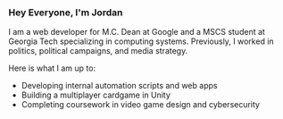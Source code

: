 ### Hey Everyone, I'm Jordan

I am a web developer for M.C. Dean at Google and a MSCS student at Georgia Tech specializing in computing systems. Previously, I worked in politics, political campaigns, and media strategy.

Here is what I am up to:
- Developing internal automation scripts and web apps
- Building a multiplayer cardgame in Unity 
- Completing coursework in video game design and cybersecurity


<!--
**jordantannen/jordantannen** is a ✨ _special_ ✨ repository because its `README.md` (this file) appears on your GitHub profile.

Here are some ideas to get you started:

- 🔭 I’m currently working on ...
- 🌱 I’m currently learning ...
- 👯 I’m looking to collaborate on ...
- 🤔 I’m looking for help with ...
- 💬 Ask me about ...
- 📫 How to reach me: ...
- ⚡ Fun fact: ...
-->
